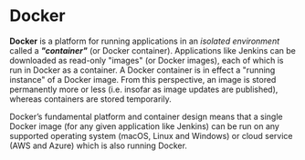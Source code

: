 # Docker

**Docker** is a platform for running applications in an _isolated environment_ called a **_"container"_** (or Docker container). Applications like Jenkins can be downloaded as read-only "images" (or Docker images), each of which is run in Docker as a container. A Docker container is in effect a "running instance" of a Docker image. From this perspective, an image is stored permanently more or less (i.e. insofar as image updates are published), whereas containers are stored temporarily. 

Docker’s fundamental platform and container design means that a single Docker image (for any given application like Jenkins) can be run on any supported operating system (macOS, Linux and Windows) or cloud service (AWS and Azure) which is also running Docker.

